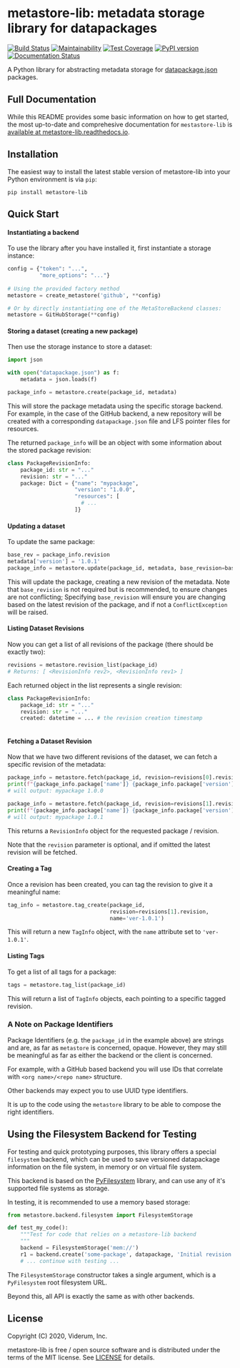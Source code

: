 metastore-lib: metadata storage library for datapackages
========================================================

[![Build Status](https://travis-ci.org/datopian/metastore-lib.svg?branch=master)](https://travis-ci.org/datopian/metastore-lib)
[![Maintainability](https://api.codeclimate.com/v1/badges/f53acd8aa367512130c3/maintainability)](https://codeclimate.com/github/datopian/metastore-lib/maintainability)
[![Test Coverage](https://api.codeclimate.com/v1/badges/f53acd8aa367512130c3/test_coverage)](https://codeclimate.com/github/datopian/metastore-lib/test_coverage)
[![PyPI version](https://badge.fury.io/py/metastore-lib.svg)](https://badge.fury.io/py/metastore-lib)
[![Documentation Status](https://readthedocs.org/projects/metastore-lib/badge/?version=latest)](https://metastore-lib.readthedocs.io/en/latest/?badge=latest)

A Python library for abstracting metadata storage for [datapackage.json][1]
packages. 

Full Documentation
------------------
While this README provides some basic information on how to get started, the 
most up-to-date and comprehesive documentation for `mestastore-lib` is 
[available at metastore-lib.readthedocs.io](https://metastore-lib.readthedocs.io/en/latest).

Installation
------------
The easiest way to install the latest stable version of metastore-lib into
your Python environment is via `pip`:

    pip install metastore-lib

Quick Start
-----------

#### Instantiating a backend

To use the library after you have installed it, first instantiate a storage
instance:

```python
config = {"token": "...",
          "more_options": "..."}
          
# Using the provided factory method
metastore = create_metastore('github', **config)

# Or by directly instantiating one of the MetaStoreBackend classes:
metastore = GitHubStorage(**config)
```

#### Storing a dataset (creating a new package)
 
Then use the storage instance to store a dataset:

```python
import json

with open("datapackage.json") as f:
    metadata = json.loads(f)

package_info = metastore.create(package_id, metadata)
```

This will store the package metadata using the specific storage backend. For 
example, in the case of the GitHub backend, a new repository will be created
with a corresponding `datapackage.json` file and LFS pointer files for 
resources.

The returned `package_info` will be an object with some information about
the stored package revision:

```python
class PackageRevisionInfo:
    package_id: str = "..."
    revision: str = "..."
    package: Dict = {"name": "mypackage",
                     "version": "1.0.0",    
                     "resources": [
                       # ...
                     ]}
```

#### Updating a dataset

To update the same package:

```python
base_rev = package_info.revision
metadata['version'] = '1.0.1'
package_info = metastore.update(package_id, metadata, base_revision=base_rev)
```

This will update the package, creating a new revision of the metadata. Note that 
`base_revision` is not required but is recommended, to ensure changes are not 
conflicting; Specifying `base_revision` will ensure you are changing based on 
the latest revision of the package, and if not a `ConflictException` will be 
raised. 

#### Listing Dataset Revisions

Now you can get a list of all revisions of the package (there should be exactly two):

```python
revisions = metastore.revision_list(package_id)
# Returns: [ <RevisionInfo rev2>, <RevisionInfo rev1> ]
```

Each returned object in the list represents a single revision:

```python
class PackageRevisionInfo:
    package_id: str = "..."
    revision: str = "..."
    created: datetime = ... # the revision creation timestamp
    
```

#### Fetching a Dataset Revision

Now that we have two different revisions of the dataset, we can fetch a 
specific revision of the metadata:

```python
package_info = metastore.fetch(package_id, revision=revisions[0].revision)
print(f"{package_info.package['name']} {package_info.package['version']}")
# will output: mypackage 1.0.0

package_info = metastore.fetch(package_id, revision=revisions[1].revision)
print(f"{package_info.package['name']} {package_info.package['version']}")
# will output: mypackage 1.0.1
```

This returns a `RevisionInfo` object for the requested package / revision.

Note that the `revision` parameter is optional, and if omitted the latest 
revision will be fetched. 

#### Creating a Tag

Once a revision has been created, you can tag the revision to give it a 
meaningful name:

```python
tag_info = metastore.tag_create(package_id, 
                                revision=revisions[1].revision, 
                                name='ver-1.0.1')
```

This will return a new `TagInfo` object, with the `name` attribute set to
`'ver-1.0.1'`. 

#### Listing Tags 

To get a list of all tags for a package:

```python
tags = metastore.tag_list(package_id)
```

This will return a list of `TagInfo` objects, each pointing to a specific
tagged revision. 

### A Note on Package Identifiers

Package Identifiers (e.g. the `package_id` in the example above) are strings
and are, as far as `metastore` is concerned, opaque. However, they may still
be meaningful as far as either the backend or the client is concerned. 

For example, with a GitHub based backend you will use IDs that correlate with
`<org name>/<repo name>` structure. 

Other backends may expect you to use UUID type identifiers. 

It is up to the code using the `metastore` library to be able to compose the 
right identifiers. 

Using the Filesystem Backend for Testing
----------------------------------------
For testing and quick prototyping purposes, this library offers a special 
`filesystem` backend, which can be used to save versioned datapackage 
information on the file system, in memory or on virtual file system. 

This backend is based on the [PyFilesystem](https://docs.pyfilesystem.org/)
library, and can use any of it's supported file systems as storage. 

In testing, it is recommended to use a memory based storage:

```python
from metastore.backend.filesystem import FilesystemStorage

def test_my_code():
    """Test for code that relies on a metastore-lib backend
    """
    backend = FilesystemStorage('mem://')
    r1 = backend.create('some-package', datapackage, 'Initial revision') 
    # ... continue with testing ...
```

The `FilesystemStorage` constructor takes a single argument, which is a
`PyFilesystem` root filesystem URL. 

Beyond this, all API is exactly the same as with other backends. 


License
-------
Copyright (C) 2020, Viderum, Inc. 

metastore-lib is free / open source software and is distributed under the terms of 
the MIT license. See [LICENSE](LICENSE) for details.  

 [1]: http://specs.frictionlessdata.io/data-package/
